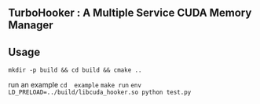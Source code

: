 ## TurboHooker : A Multiple Service CUDA Memory Manager

## Usage
`mkdir -p build && cd build && cmake ..`

run an example
`cd  example`
`make run`
`env LD_PRELOAD=../build/libcuda_hooker.so python test.py`
